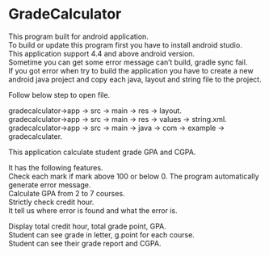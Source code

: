 # GradeCalculator
This program built for android application.  
To build or update this program first you have to install android studio.   
This application support 4.4 and above android version.  
Sometime you can get some error message can’t build,  gradle sync fail.  
If you got error when try to build the application you have to create a new android java project and copy each java, layout and string file to the project. 
 
 Follow below step to open file.  
 
 gradecalculator->app -> src -> main -> res -> layout.   
 gradecalculator->app -> src -> main -> res -> values -> string.xml.  
 gradecalculator->app -> src -> main -> java -> com ->  example -> gradecalculater.  
  
 This application calculate student grade GPA and CGPA.  

 It has the following features.  
 Check each mark if mark above 100 or below 0. The program automatically generate error message.  
 Calculate GPA from 2 to 7 courses.   
 Strictly check credit hour.  
 It tell us where error is found and what the error is.  
 
 Display total credit hour, total grade point, GPA.  
 Student can see grade in letter, g.point for each course.  
 Student can see their grade report and CGPA.  
